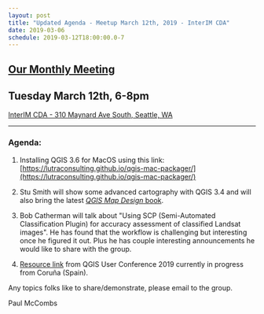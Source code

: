 ```yaml
---
layout: post
title: "Updated Agenda - Meetup March 12th, 2019 - InterIM CDA"
date: 2019-03-06
schedule: 2019-03-12T18:00:00.0-7
---
```

## [Our Monthly Meeting](https://www.meetup.com/Puget-Sound-QGIS-Users-Group/events/258432028/?rv=ea2_v2)
## Tuesday March 12th, 6-8pm

[InterIM CDA - 310 Maynard Ave South, Seattle, WA](https://www.openstreetmap.org/?mlat=47.599777&mlon=-122.324669#map=18/47.59957/-122.32641)

---

### Agenda: ###

1. Installing QGIS 3.6 for MacOS using this link: [https://lutraconsulting.github.io/qgis-mac-packager/](https://lutraconsulting.github.io/qgis-mac-packager/)

2. Stu Smith will show some advanced cartography with QGIS 3.4 and will also bring the latest [_QGIS Map Design_ book](https://www.amazon.com/dp/0998547743/).

3. Bob Catherman will talk about "Using SCP (Semi-Automated Classification Plugin) for accuracy assessment of classified Landsat images". He has found that the workflow is challenging but interesting once he figured it out. Plus he has couple interesting announcements he would like to share with the group.

4. [Resource link](https://drive.google.com/file/d/1TNqZowEsx1VHds-XpDGV-UvznA9sWYQk/view) from QGIS User Conference 2019 currently in progress from Coruña (Spain).

Any topics folks like to share/demonstrate, please email to the group.

Paul McCombs
